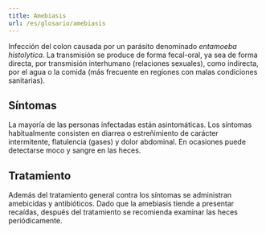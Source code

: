 ```yaml
---
title: Amebiasis
url: /es/glosario/amebiasis
---
```


Infección del colon causada por un parásito denominado _entamoeba histolytica_. La transmisión se produce de forma fecal-oral, ya sea de forma directa, por transmisión interhumano (relaciones sexuales), como indirecta, por el agua o la comida (más frecuente en regiones con malas condiciones sanitarias).

## Síntomas

La mayoría de las personas infectadas están asintomáticas. Los síntomas habitualmente consisten en diarrea o estreñimiento de carácter intermitente, flatulencia (gases) y dolor abdominal. En ocasiones puede detectarse moco y sangre en las heces.

## Tratamiento

Además del tratamiento general contra los síntomas se administran amebicidas y antibióticos. Dado que la amebiasis tiende a presentar recaídas, después del tratamiento se recomienda examinar las heces periódicamente.